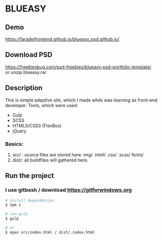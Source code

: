 # BLUEASY
## Demo
https://faradeifrontend.github.io/blueasy_psd.github.io/
## Download PSD
https://freebiesbug.com/psd-freebies/blueasy-psd-portfolio-template/  
or unzip blueasy.rar
## Description
This is simple adaptive site, which I made while was learning as front-end developer.
Tools, which were used:
- Gulp
- SCSS
- HTML5/CSS3 (FlexBox)
- jQuery
### Basics:
1. src/ : source files are stored here: img/ .html/ .css/ .scss/ fonts/
2. dist/: all buildfiles will gathered here. 
## Run the project
### I use gitbash /  download https://gitforwindows.org
``` bash
# install dependencies
$ npm i

# run gulp
$ gulp

# or
$ open src/index.html / dist/.index.html

